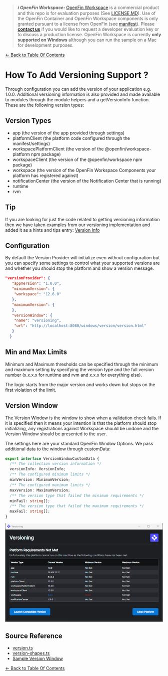 > **_:information_source: OpenFin Workspace:_** [OpenFin Workspace](https://www.openfin.co/workspace/) is a commercial product and this repo is for evaluation purposes (See [LICENSE.MD](../LICENSE.MD)). Use of the OpenFin Container and OpenFin Workspace components is only granted pursuant to a license from OpenFin (see [manifest](../public/manifest.fin.json)). Please [**contact us**](https://www.openfin.co/workspace/poc/) if you would like to request a developer evaluation key or to discuss a production license.
> OpenFin Workspace is currently **only supported on Windows** although you can run the sample on a Mac for development purposes.

[<- Back to Table Of Contents](../README.md)

# How To Add Versioning Support ?

Through configuration you can add the version of your application e.g. 1.0.0. Additional versioning information is also provided and made available to modules through the module helpers and a getVersionInfo function. These are the following version types:

## Version Types

- app (the version of the app provided through settings)
- platformClient (the platform code configured through the manifest/settings)
- workspacePlatformClient (the version of the @openfin/workspace-platform npm package)
- workspaceClient (the version of the @openfin/workspace npm package)
- workspace (the version of the OpenFin Workspace Components your platform has registered against)
- notificationCenter (the version of the Notification Center that is running)
- runtime
- rvm

## Tip

If you are looking for just the code related to getting versioning information then we have taken examples from our versioning implementation and added it as a hints and tips entry: [Version Info](../../hints-and-tips/docs/version-info.md)

## Configuration

By default the Version Provider will initialize even without configuration but you can specify some settings to control what your supported versions are and whether you should stop the platform and show a version message.

```json
"versionProvider": {
   "appVersion": "1.0.0",
   "minimumVersion": {
    "workspace": "12.6.0"
   },
   "maximumVersion": {
   },
   "versionWindow": {
    "name": "versioning",
    "url": "http://localhost:8080/windows/version/version.html"
   }
  }
```

## Min and Max Limits

Minimum and Maximum thresholds can be specified through the minimum and maximum setting by specifying the version type and the full version number (x.x.x.x for runtime and rvm and x.x.x for everything else).

The logic starts from the major version and works down but stops on the first violation of the limit.

## Version Window

The Version Window is the window to show when a validation check fails. If it is specified then it means your intention is that the platform should stop initializing, any registrations against Workspace should be undone and the Version Window should be presented to the user.

The settings here are your standard OpenFin Window Options. We pass additional data to the window through customData:

```typescript
export interface VersionWindowCustomData {
  /** The collection version information */
  versionInfo: VersionInfo;
  /** The configured minimum limits */
  minVersion: MinimumVersion;
  /** The configured maximum limits */
  maxVersion: MaximumVersion;
  /** The version type that failed the minimum requirements */
  minFail: string[];
  /** The version type that failed the maximum requirements */
  maxFail: string[];
}
```

![Example Version Window](./assets/version-window.png)

## Source Reference

- [version.ts](../client/src/framework/version.ts)
- [version-shapes.ts](../client/src/framework/shapes/version-shapes.ts)
- [Sample Version Window](../public/windows/version)

[<- Back to Table Of Contents](../README.md)
